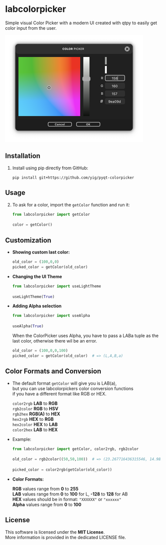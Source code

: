 # labcolorpicker
Simple visual Color Picker with a modern UI created with qtpy to easily get color input from the user.

![colorpicker](dark.png)


## Installation

1. Install using pip directly from GitHub:

   ```
   pip install git+https://github.com/yig/pyqt-colorpicker
   ```

## Usage

2. To ask for a color, import the `getColor` function and run it:

   ```python
   from labcolorpicker import getColor
   
   color = getColor()
   ```

## Customization

* **Showing custom last color:**

   ```python
   old_color = (100,0,0)
   picked_color = getColor(old_color)
   ```

* **Changing the UI Theme**

  ```python
  from labcolorpicker import useLightTheme
  
  useLightTheme(True)
  ```

* **Adding Alpha selection**

  ```python
  from labcolorpicker import useAlpha
  
  useAlpha(True)
  ```

  When the ColorPicker uses Alpha, you have to pass a LABa tuple
  as the last color, otherwise there wil be an error.

  ```python
  old_color = (100,0,0,100)
  picked_color = getColor(old_color)  # => (L,A,B,a)
  ```

## Color Formats and Conversion

* The default format `getColor` will give you is LAB(a),\
  but you can use labcolorpickers color conversion functions\
  if you have a different format like RGB or HEX.

   `color2rgb` **LAB** to **RGB**\
   `rgb2color` **RGB** to **HSV**\
   `rgb2hex` **RGB(A)** to **HEX**\
   `hex2rgb` **HEX** to **RGB**\
   `hex2color` **HEX** to **LAB**\
   `color2hex` **LAB** to **HEX**

* Example:
  ```python
  from labcolorpicker import getColor, color2rgb, rgb2color
  
  old_color = rgb2color((50,50,100))  # => (23.267716436315546, 14.98316950336448, -29.63294942493928)

  picked_color = color2rgb(getColor(old_color))
  ```

* **Color Formats:**

  **RGB** values range from **0** to **255**\
  **LAB** values range from **0** to **100** for L, **-128** to **128** for AB\
  **HEX** values should be in format: `"XXXXXX"` or `"xxxxxx"`\
  **Alpha** values range from **0** to **100**

## License

  This software is licensed under the **MIT License**.\
  More information is provided in the dedicated LICENSE file.
